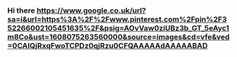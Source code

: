 ### Hi there https://www.google.co.uk/url?sa=i&url=https%3A%2F%2Fwww.pinterest.com%2Fpin%2F352266002105451635%2F&psig=AOvVaw0ziUBz3b_GT_5eAyc1m8Co&ust=1608075263560000&source=images&cd=vfe&ved=0CAIQjRxqFwoTCPDz0qjRzu0CFQAAAAAdAAAAABAD
<!--
**IAmNotTheLeo/IAmNotTheLeo** is a ✨ _special_ ✨ repository because its `README.md` (this file) appears on your GitHub profile.

Here are some ideas to get you started:

- 🔭 I’m currently working on ...
- 🌱 I’m currently learning ...
- 👯 I’m looking to collaborate on ...
- 🤔 I’m looking for help with ...
- 💬 Ask me about ...
- 📫 How to reach me: ...
- 😄 Pronouns: ...
- ⚡ Fun fact: ...
-->
